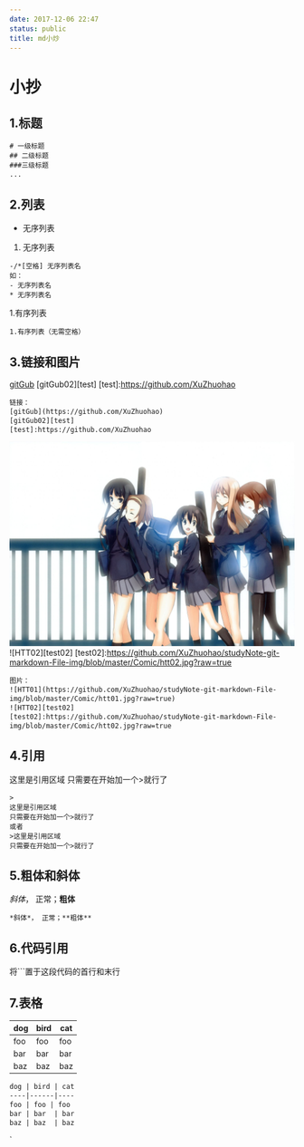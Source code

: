 ```yaml
---
date: 2017-12-06 22:47
status: public
title: md小炒
---
```


# 小抄
## 1.标题
```
# 一级标题
## 二级标题
###三级标题
...
```
## 2.列表
- 无序列表
1. 无序列表
```
-/*[空格] 无序列表名
如：
- 无序列表名
* 无序列表名
```
1.有序列表
```
1.有序列表（无需空格）
```
## 3.链接和图片
[gitGub](https://github.com/XuZhuohao)
[gitGub02][test]
[test]:https://github.com/XuZhuohao
```
链接：
[gitGub](https://github.com/XuZhuohao)
[gitGub02][test]
[test]:https://github.com/XuZhuohao
```
![HTT01](https://github.com/XuZhuohao/studyNote-git-markdown-File-img/blob/master/Comic/htt01.jpg?raw=true)
![HTT02][test02]
[test02]:https://github.com/XuZhuohao/studyNote-git-markdown-File-img/blob/master/Comic/htt02.jpg?raw=true
```
图片：
![HTT01](https://github.com/XuZhuohao/studyNote-git-markdown-File-img/blob/master/Comic/htt01.jpg?raw=true)
![HTT02][test02]
[test02]:https://github.com/XuZhuohao/studyNote-git-markdown-File-img/blob/master/Comic/htt02.jpg?raw=true
```
## 4.引用
>
这里是引用区域 
只需要在开始加一个>就行了

```
>
这里是引用区域 
只需要在开始加一个>就行了
或者
>这里是引用区域 
只需要在开始加一个>就行了
```
## 5.粗体和斜体
*斜体*， 正常；**粗体**
```
*斜体*， 正常；**粗体**
```
## 6.代码引用
将```置于这段代码的首行和末行

## 7.表格
dog | bird | cat
----|------|----
foo | foo | foo
bar | bar  | bar
baz | baz  | baz
```
dog | bird | cat
----|------|----
foo | foo | foo
bar | bar  | bar
baz | baz  | baz

```

`
